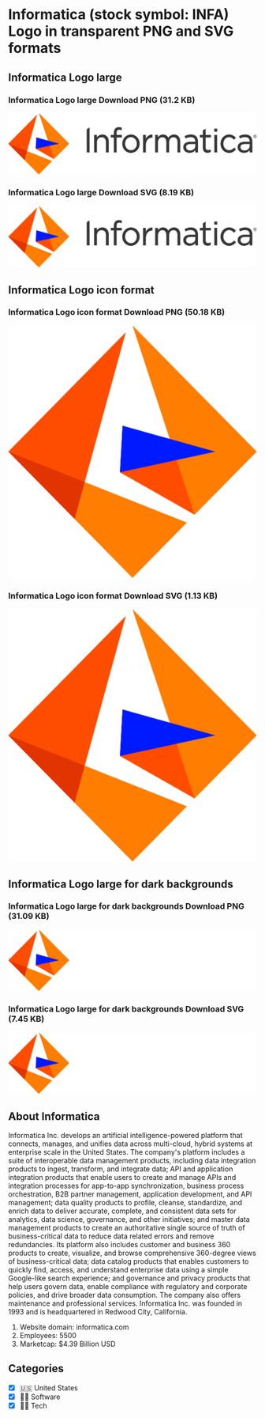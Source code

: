 # Informatica (stock symbol: INFA) Logo in transparent PNG and SVG formats

## Informatica Logo large

### Informatica Logo large Download PNG (31.2 KB)

![Informatica Logo large Download PNG (31.2 KB)](/img/orig/INFA_BIG-13006792.png)

### Informatica Logo large Download SVG (8.19 KB)

![Informatica Logo large Download SVG (8.19 KB)](/img/orig/INFA_BIG-7d9d3027.svg)

## Informatica Logo icon format

### Informatica Logo icon format Download PNG (50.18 KB)

![Informatica Logo icon format Download PNG (50.18 KB)](/img/orig/INFA-c4767c1c.png)

### Informatica Logo icon format Download SVG (1.13 KB)

![Informatica Logo icon format Download SVG (1.13 KB)](/img/orig/INFA-38705715.svg)

## Informatica Logo large for dark backgrounds

### Informatica Logo large for dark backgrounds Download PNG (31.09 KB)

![Informatica Logo large for dark backgrounds Download PNG (31.09 KB)](/img/orig/INFA_BIG.D-f5919387.png)

### Informatica Logo large for dark backgrounds Download SVG (7.45 KB)

![Informatica Logo large for dark backgrounds Download SVG (7.45 KB)](/img/orig/INFA_BIG.D-e2407fdb.svg)

## About Informatica

Informatica Inc. develops an artificial intelligence-powered platform that connects, manages, and unifies data across multi-cloud, hybrid systems at enterprise scale in the United States. The company's platform includes a suite of interoperable data management products, including data integration products to ingest, transform, and integrate data; API and application integration products that enable users to create and manage APIs and integration processes for app-to-app synchronization, business process orchestration, B2B partner management, application development, and API management; data quality products to profile, cleanse, standardize, and enrich data to deliver accurate, complete, and consistent data sets for analytics, data science, governance, and other initiatives; and master data management products to create an authoritative single source of truth of business-critical data to reduce data related errors and remove redundancies. Its platform also includes customer and business 360 products to create, visualize, and browse comprehensive 360-degree views of business-critical data; data catalog products that enables customers to quickly find, access, and understand enterprise data using a simple Google-like search experience; and governance and privacy products that help users govern data, enable compliance with regulatory and corporate policies, and drive broader data consumption. The company also offers maintenance and professional services. Informatica Inc. was founded in 1993 and is headquartered in Redwood City, California.

1. Website domain: informatica.com
2. Employees: 5500
3. Marketcap: $4.39 Billion USD


## Categories
- [x] 🇺🇸 United States
- [x] 👨‍💻 Software
- [x] 👩‍💻 Tech
